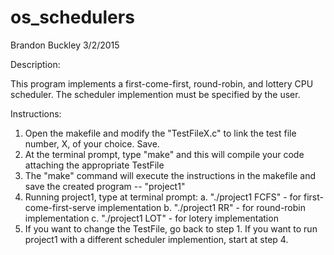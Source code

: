 # os_schedulers

Brandon Buckley
3/2/2015


Description:

This program implements a first-come-first, round-robin, and lottery CPU scheduler.
The scheduler implemention must be specified by the user.


Instructions: 

1. Open the makefile and modify the "TestFileX.c" to link the test file number, X, of your choice. Save.
2. At the terminal prompt, type "make" and this will compile your code attaching the appropriate TestFile
3. The "make" command will execute the instructions in the makefile and save the created program -- "project1"
4. Running project1, type at terminal prompt:
	a. "./project1 FCFS"  - for first-come-first-serve implementation
	b. "./project1 RR"  - for round-robin implementation
	c. "./project1 LOT"  - for lotery implementation
5. If you want to change the TestFile, go back to step 1. If you want to run project1 with a different
   scheduler implemention, start at step 4.
